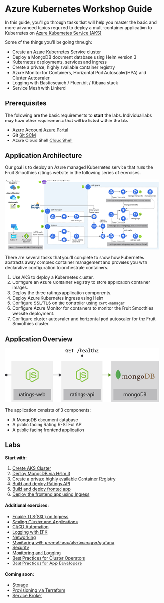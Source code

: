 Azure Kubernetes Workshop Guide 
===

In this guide, you'll go through tasks that will help you master the basic and more advanced topics required to deploy a multi-container application to Kubernetes on [Azure Kubernetes Service (AKS)](https://azure.microsoft.com/en-us/services/kubernetes-service/).

Some of the things you'll be going through:

* Create an Azure Kubernetes Service cluster
* Deploy a MongoDB document database using Helm version 3
* Kubernetes deployments, services and ingress
* Create a private, highly available container registry
* Azure Monitor for Containers, Horizontal Pod Autoscaler(HPA) and Cluster Autoscaler
* Logging with Elasticsearch / Fluentbit / Kibana stack
* Service Mesh with Linkerd

## Prerequisites 
The following are the basic requirements to **start** the labs. Individual labs may have other requirements that will be listed within the lab.

* Azure Account [Azure Portal](https://portal.azure.com)
* Git [Git SCM](https://git-scm.com/downloads)
* Azure Cloud Shell [Cloud Shell](https://shell.azure.com)

## Application Architecture
Our goal is to deploy an Azure managed Kubernetes service that runs the Fruit Smoothies ratings website in the following series of exercises.

![Application Architecture](/assets/img/application-architecture.svg "Application Architecture")

There are several tasks that you'll complete to show how Kubernetes abstracts away complex container management and provides you with declarative configuration to orchestrate containers.

1. Use AKS to deploy a Kubernetes cluster.
2. Configure an Azure Container Registry to store application container images.
3. Deploy the three ratings application components.
4. Deploy Azure Kubernetes ingress using Helm
5. Configure SSL/TLS on the controller using `cert-manager`
6. Configure Azure Monitor for containers to monitor the Fruit Smoothies website deployment.
7. Configure cluster autoscaler and horizontal pod autoscaler for the Fruit Smoothies cluster.

## Application Overview

![Application Overview](/assets/img/application-overview.svg "Application Overview")

The application consists of 3 components:
* A MongoDB document database
* A public facing Rating RESTFul API
* A public facing frontend application

## Labs

#### Start with:
1. [Create AKS Cluster](labs/create-aks-cluster/README.md)
2. [Deploy MongoDB via Helm 3](labs/deploy-mongodb/README.md)
3. [Create a private highly available Container Registry](labs/azure-container-registry/README.md)
4. [Build and deploy Ratings API](labs/ratings-api/README.md)
5. [Build and deploy fronted app](/labs/frontend-app/README.md)
6. [Deploy the frontend app using Ingress](/labs/ingress/README.md)

#### Additional exercises:
* [Enable TLS(SSL) on Ingress](labs/tls-ingress/README.md)
* [Scaling Cluster and Applications](labs/scaling/README.md)
* [CI/CD Automation](labs/cicd-automation/README.md)
* [Logging with EFK](labs/efk/README.md)
* [Networking](labs/networking/README.md)
* [Monitoring with prometheus/alertmanager/grafana](labs/monitoring/README.md)
* [Security](labs/security/README.md)
* [Monitoring and Logging](labs/monitoring-logging/README.md)
* [Best Practices for Cluster Operators](labs/best-practices/operators/README.md)
* [Best Practices for App Developers](labs/best-practices/appdev/README.md)

#### Coming soon:
* [Storage](labs/storage/README.md)
* [Provisioning via Terraform](labs/terraform-provisioning/README.md)
* [Service Broker](labs/service-broker/README.md)